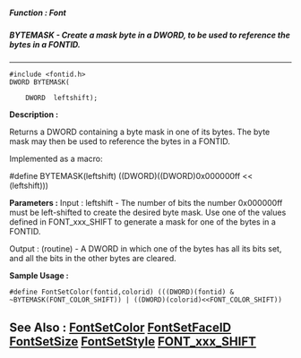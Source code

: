 ##### Function : Font
##### BYTEMASK - Create a mask byte in a DWORD, to be used to reference the bytes in a FONTID.
---
```
#include <fontid.h>
DWORD BYTEMASK(

	DWORD  leftshift);
```
**Description :**

Returns a DWORD containing a byte mask in one of its bytes. The byte mask may 
then be used to reference the bytes in a FONTID.  

Implemented as a macro:

#define BYTEMASK(leftshift) ((DWORD)((DWORD)0x000000ff << (leftshift)))

**Parameters :**
Input :
leftshift  -  The number of bits the number 0x000000ff must be left-shifted to create the desired byte mask.  Use one of the values defined in FONT_xxx_SHIFT to generate a mask for one of the bytes in a FONTID.

Output :
(routine)  -  A DWORD in which one of the bytes has all its bits set, and all the bits in the other bytes are cleared.



**Sample Usage :**
```
#define FontSetColor(fontid,colorid) (((DWORD)(fontid) & 
~BYTEMASK(FONT_COLOR_SHIFT)) | ((DWORD)(colorid)<<FONT_COLOR_SHIFT))
```
**See Also :**
[FontSetColor](/domino-c-api-docs/reference/Func/FontSetColor)
[FontSetFaceID](/domino-c-api-docs/reference/Func/FontSetFaceID)
[FontSetSize](/domino-c-api-docs/reference/Func/FontSetSize)
[FontSetStyle](/domino-c-api-docs/reference/Func/FontSetStyle)
[FONT_xxx_SHIFT](/domino-c-api-docs/reference/Symb/FONT_xxx_SHIFT)
---
